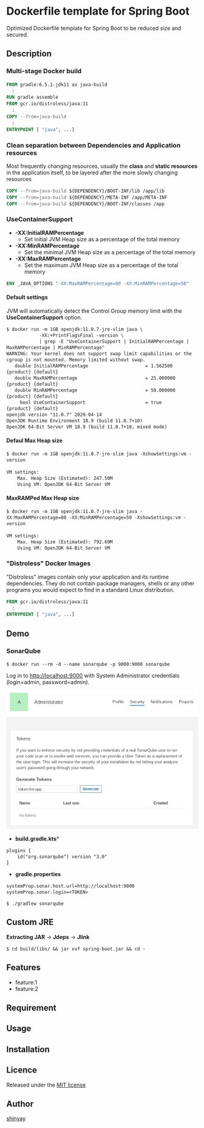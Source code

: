 # Dockerfile template for Spring Boot

Optimized Dockerfile template for Spring Boot to be reduced size and secured.

## Description

### Multi-stage Docker build

```dockerfile
FROM gradle:6.5.1-jdk11 as java-build
  :
RUN gradle assemble
FROM gcr.io/distroless/java:11
  :
COPY --from=java-build
  :
ENTRYPOINT [ "java", ...]
```

### Clean separation between Dependencies and Application resources

Most frequently changing resources, usually the **class** and **static resources** in the application itself, to be layered after the more slowly changing resources

```dockerfile
COPY --from=java-build ${DEPENDENCY}/BOOT-INF/lib /app/lib
COPY --from=java-build ${DEPENDENCY}/META-INF /app/META-INF
COPY --from=java-build ${DEPENDENCY}/BOOT-INF/classes /app
```

### UseContainerSupport

- **-XX:InitialRAMPercentage**
    - Set initial JVM Heap size as a percentage of the total memory
- **-XX:MinRAMPercentage**
    - Set the minimal JVM Heap size as a percentage of the total memory
- **-XX:MaxRAMPercentage**
    - Set the maximum JVM Heap size as a percentage of the total memory

```dockerfile
ENV _JAVA_OPTIONS "-XX:MaxRAMPercentage=80 -XX:MinRAMPercentage=50"
```

#### Default settings

JVM will automatically detect the Control Group memory limit with the **UseContainerSupport** option.

```console
$ docker run -m 1GB openjdk:11.0.7-jre-slim java \
            -XX:+PrintFlagsFinal -version \
            | grep -E "UseContainerSupport | InitialRAMPercentage | MaxRAMPercentage | MinRAMPercentage"
WARNING: Your kernel does not support swap limit capabilities or the cgroup is not mounted. Memory limited without swap.
   double InitialRAMPercentage                     = 1.562500                                  {product} {default}
   double MaxRAMPercentage                         = 25.000000                                 {product} {default}
   double MinRAMPercentage                         = 50.000000                                 {product} {default}
     bool UseContainerSupport                      = true                                      {product} {default}
openjdk version "11.0.7" 2020-04-14
OpenJDK Runtime Environment 18.9 (build 11.0.7+10)
OpenJDK 64-Bit Server VM 18.9 (build 11.0.7+10, mixed mode)
```

#### Defaul Max Heap size

```console
$ docker run -m 1GB openjdk:11.0.7-jre-slim java -XshowSettings:vm -version

VM settings:
    Max. Heap Size (Estimated): 247.50M
    Using VM: OpenJDK 64-Bit Server VM
```

#### MaxRAMPed Max Heap size

```console
$ docker run -m 1GB openjdk:11.0.7-jre-slim java -XX:MaxRAMPercentage=80 -XX:MinRAMPercentage=50 -XshowSettings:vm -version

VM settings:
    Max. Heap Size (Estimated): 792.69M
    Using VM: OpenJDK 64-Bit Server VM
```

### "Distroless" Docker Images
"Distroless" images contain only your application and its runtime dependencies. They do not contain package managers, shells or any other programs you would expect to find in a standard Linux distribution.

```dockerfile
FROM gcr.io/distroless/java:11
  :
ENTRYPOINT [ "java", ...]
```


## Demo
### SonarQube

```console
$ docker run --rm -d --name sonarqube -p 9000:9000 sonarqube
```

Log in to [http://localhost:9000](http://localhost:9000) with System Administrator credentials (login=admin, password=admin).

![sonarqube-token](images/sonarqube-token.png)

- **build.gradle.kts***
```
plugins {
	id("org.sonarqube") version "3.0"
}
```

- **gradle.properties**

```properties
systemProp.sonar.host.url=http://localhost:9000
systemProp.sonar.login=<TOKEN>
```

```console
$ ./gradlew sonarqube
```

## Custom JRE
**Extracting JAR** -> **Jdeps** -> **Jlink**

```console
$ cd build/libs/ && jar xvf spring-boot.jar && cd -
```


## Features

- feature:1
- feature:2

## Requirement

## Usage

## Installation

## Licence

Released under the [MIT license](https://gist.githubusercontent.com/shinyay/56e54ee4c0e22db8211e05e70a63247e/raw/34c6fdd50d54aa8e23560c296424aeb61599aa71/LICENSE)

## Author

[shinyay](https://github.com/shinyay)
